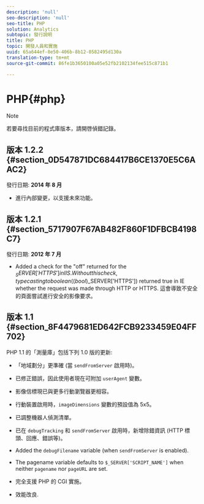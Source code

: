 ```yaml
---
description: 'null'
seo-description: 'null'
seo-title: PHP
solution: Analytics
subtopic: 發行說明
title: PHP
topic: 開發人員和實施
uuid: 65a644ef-8e50-406b-8b12-0582495d130a
translation-type: tm+mt
source-git-commit: 86fe1b3650100a05e52fb2102134fee515c871b1

---
```



# PHP{#php}

>[!NOTE]
>
>若要尋找目前的程式庫版本，請開啓偵錯記錄。

## 版本 1.2.2 {#section_0D547871DC684417B6CE1370E5C6AAC2}

發行日期: **2014 年 8 月**

* 進行內部變更，以支援未來功能。

## 版本 1.2.1 {#section_5717907F67AB482F860F1DFBCB4198C7}

發行日期: **2012 年 7 月**

* Added a check for the "off" returned for the $_SERVER['HTTPS'] in IIS. Without this check, typecasting to boolean ((bool)$_SERVER['HTTPS']) returned true in IE whether the request was made through HTTP or HTTPS. 這會導致不安全的頁面嘗試進行安全的影像要求。

## 版本 1.1 {#section_8F4479681ED642FCB9233459E04FF702}

PHP 1.1 的「測量庫」包括下列 1.0 版的更新:

* 「地域劃分」更準確 (當 `sendFromServer` 啟用時)。
* 已修正錯誤，因此使用者現在可附加 `userAgent` 變數。
* 影像信標現已與更多行動瀏覽器更相容。
* 行動裝置啟用時，`imageDimensions` 變數的預設值為 5x5。
* 已調整機器人偵測清單。
* 已在 `debugTracking` 和 `sendFromServer` 啟用時，新增除錯資訊 (HTTP 標頭、回應、錯誤等)。

* Added the `debugFilename` variable (when `sendFromServer` is enabled).

* The pagename variable defaults to `$_SERVER['SCRIPT_NAME']` when neither `pagename` nor `pageURL` are set.

* 完全支援 PHP 的 CGI 實施。
* 效能改良.

